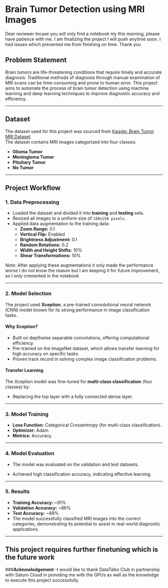 
# **Brain Tumor Detection using MRI Images**
Dear reviewer Incase you will only find a notebook nly this morning, please have patience with me. I am finalizing the project I will push anytime soon. I had issues which prevented me from finishing on time. Thank you
## **Problem Statement**
Brain tumors are life-threatening conditions that require timely and accurate diagnosis. Traditional methods of diagnosis through manual examination of MRI scans can be time-consuming and prone to human error. This project aims to automate the process of brain tumor detection using machine learning and deep learning techniques to improve diagnostic accuracy and efficiency.

---

## **Dataset**
The dataset used for this project was sourced from [Kaggle: Brain Tumor MRI Dataset](https://www.kaggle.com/datasets/masoudnickparvar/brain-tumor-mri-dataset).  
The dataset contains MRI images categorized into four classes:
- **Glioma Tumor**
- **Meningioma Tumor**
- **Pituitary Tumor**
- **No Tumor**



---

## **Project Workflow**

### **1. Data Preprocessing**
- Loaded the dataset and divided it into **training** and **testing** sets.
- Resized all images to a uniform size of `150x150 pixels`.
- Applied data augmentation to the training data:
  - **Zoom Range:** 0.1
  - **Vertical Flip:** Enabled
  - **Brightness Adjustment:** 0.1
  - **Random Rotations:** 0.2
  - **Width and Height Shifts:** 10%
  - **Shear Transformations:** 10%

*Note:* After applying these augmentations it only made the performance worse I do not know  the reason but I am keeping it for future improvement, so I only cmmented in the notebook

---

### **2. Model Selection**
The project used **Xception**, a pre-trained convolutional neural network (CNN) model known for its strong performance in image classification tasks.

#### **Why Xception?**
- Built on depthwise separable convolutions, offering computational efficiency.
- Pre-trained on the ImageNet dataset, which allows transfer learning for high accuracy on specific tasks.
- Proven track record in solving complex image classification problems.

#### **Transfer Learning**
The Xception model was fine-tuned for **multi-class classification** (four classes) by:
- Replacing the top layer with a fully connected dense layer.

---

### **3. Model Training**
- **Loss Function:** Categorical Crossentropy (for multi-class classification).
- **Optimizer:** Adam.
- **Metrics:** Accuracy.


---

### **4. Model Evaluation**
- The model was evaluated on the validation and test datasets.

- Achieved high classification accuracy, indicating effective learning.

---

### **5. Results**
- **Training Accuracy:** ~91%
- **Validation Accuracy:** ~86%
- **Test Accuracy:** ~89%
- The model successfully classified MRI images into the correct categories, demonstrating its potential to assist in real-world diagnostic applications.
---
This project requires further finetuning which is the future work 
---
###**Acknowledgement**
-I would like to thank DataTalks Club in partnership with Saturn Cloud in providing me with the GPUs as well as the knowledge to execute this project successfully.


